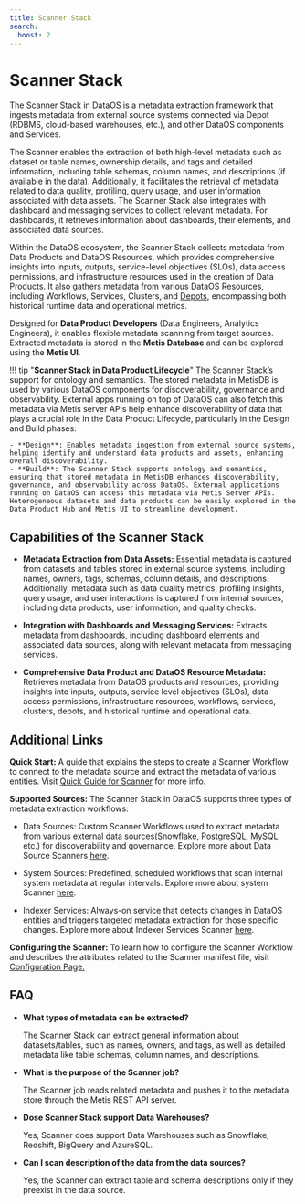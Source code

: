 ```yaml
---
title: Scanner Stack
search:
  boost: 2
---
```


# Scanner Stack

⁠The Scanner Stack in DataOS is a metadata extraction framework that ingests metadata from external source systems connected via Depot (RDBMS, cloud-based warehouses, etc.), and other DataOS components and Services.

The Scanner enables the extraction of both high-level metadata such as dataset or table names, ownership details, and tags and detailed information, including table schemas, column names, and descriptions (if available in the data). Additionally, it facilitates the retrieval of metadata related to data quality, profiling, query usage, and user information associated with data assets. The Scanner Stack  also integrates with dashboard and messaging services to collect relevant metadata. For dashboards, it retrieves information about dashboards, their elements, and associated data sources.

Within the DataOS ecosystem, the Scanner Stack collects metadata from Data Products and DataOS Resources, which provides comprehensive insights into inputs, outputs, service-level objectives (SLOs), data access permissions, and infrastructure resources used in the creation of Data Products. It also gathers metadata from various DataOS Resources, including Workflows, Services, Clusters, and [Depots](https://dataosinfo.mintlify.app/resources/depot/index), encompassing both historical runtime data and operational metrics.

⁠Designed for **Data Product Developers** (Data Engineers, Analytics Engineers), it enables flexible metadata scanning from target sources. Extracted metadata is stored in the **Metis Database** and can be explored using the **Metis UI**.

!!! tip  "**Scanner Stack in Data Product Lifecycle**"
    The Scanner Stack’s support for ontology and semantics. The stored metadata in MetisDB is used by various DataOS components for discoverability, governance and observability. External apps running on top of DataOS can also fetch this metadata via Metis server APIs help enhance discoverability of data that plays a crucial role in the Data Product Lifecycle, particularly in the Design and Build phases:

    - **Design**: Enables metadata ingestion from external source systems, helping identify and understand data products and assets, enhancing overall discoverability.
    - **Build**: The Scanner Stack supports ontology and semantics, ensuring that stored metadata in MetisDB enhances discoverability, governance, and observability across DataOS. External applications running on DataOS can access this metadata via Metis Server APIs. Heterogeneous datasets and data products can be easily explored in the Data Product Hub and Metis UI to streamline development.
    
## Capabilities of the Scanner Stack

* **Metadata Extraction from Data Assets:** Essential metadata is captured from datasets and tables stored in external source systems, including names, owners, tags, schemas, column details, and descriptions. Additionally, metadata such as data quality metrics, profiling insights, query usage, and user interactions is captured from internal sources, including data products, user information, and quality checks.

* **Integration with Dashboards and Messaging Services:** Extracts metadata from dashboards, including dashboard elements and associated data sources, along with relevant metadata from messaging services.

* **Comprehensive Data Product and DataOS Resource Metadata:** Retrieves metadata from DataOS products and resources, providing insights into inputs, outputs, service level objectives (SLOs), data access permissions, infrastructure resources, workflows, services, clusters, depots, and historical runtime and operational data.


## Additional Links 

**Quick Start:** A guide that explains the steps to create a Scanner Workflow to connect to the metadata source and extract the metadata of various entities. Visit [Quick Guide for Scanner](resources/stacks/scanner/quickstart/) for more info.

**Supported Sources:** The Scanner Stack in DataOS supports three types of metadata extraction workflows:

- Data Sources: Custom Scanner Workflows used to extract metadata from various external data sources(Snowflake, PostgreSQL, MySQL etc.) for discoverability and governance. Explore more about Data Source Scanners [here](resources/scanner/supported_sources/data_sources/).  

- System Sources: Predefined, scheduled workflows that scan internal system metadata at regular intervals. Explore more about system Scanner [here](resources/scanner/supported_sources/system_metadata_sources/). 

- Indexer Services: Always-on service that detects changes in DataOS entities and triggers targeted metadata extraction for those specific changes. Explore more about Indexer Services Scanner [here](resources/scanner/supported_sources/indexer_services/).

**Configuring the Scanner:** To learn how to configure the Scanner Workflow and describes the attributes related to the Scanner manifest file, visit [Configuration Page.](resources/stacks/scanner/configurations/)

## FAQ

- **What types of metadata can be extracted?**

    The Scanner Stack can extract general information about datasets/tables, such as names, owners, and tags, as well as detailed metadata like table schemas, column names, and descriptions.

- **What is the purpose of the Scanner job?**

    The Scanner job reads related metadata and pushes it to the metadata store through the Metis REST API server.

- **Dose Scanner Stack support Data Warehouses?**

    Yes, Scanner does support Data Warehouses such as Snowflake, Redshift, BigQuery and AzureSQL.

- **Can I scan description of the data from the data sources?**

    Yes, the Scanner can extract table and schema descriptions only if they preexist in the data source.


